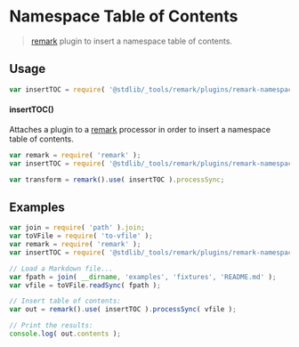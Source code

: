 <!--

@license Apache-2.0

Copyright (c) 2018 The Stdlib Authors.

Licensed under the Apache License, Version 2.0 (the "License");
you may not use this file except in compliance with the License.
You may obtain a copy of the License at

   http://www.apache.org/licenses/LICENSE-2.0

Unless required by applicable law or agreed to in writing, software
distributed under the License is distributed on an "AS IS" BASIS,
WITHOUT WARRANTIES OR CONDITIONS OF ANY KIND, either express or implied.
See the License for the specific language governing permissions and
limitations under the License.

-->

# Namespace Table of Contents

> [remark][remark] plugin to insert a namespace table of contents.

<section class="usage">

## Usage

```javascript
var insertTOC = require( '@stdlib/_tools/remark/plugins/remark-namespace-toc' );
```

#### insertTOC()

Attaches a plugin to a [remark][remark] processor in order to insert a namespace table of contents.

```javascript
var remark = require( 'remark' );
var insertTOC = require( '@stdlib/_tools/remark/plugins/remark-namespace-toc' );

var transform = remark().use( insertTOC ).processSync;
```

</section>

<!-- /.usage -->

<section class="examples">

## Examples

<!-- eslint no-undef: "error" -->

```javascript
var join = require( 'path' ).join;
var toVFile = require( 'to-vfile' );
var remark = require( 'remark' );
var insertTOC = require( '@stdlib/_tools/remark/plugins/remark-namespace-toc' );

// Load a Markdown file...
var fpath = join( __dirname, 'examples', 'fixtures', 'README.md' );
var vfile = toVFile.readSync( fpath );

// Insert table of contents:
var out = remark().use( insertTOC ).processSync( vfile );

// Print the results:
console.log( out.contents );
```

</section>

<!-- /.examples -->

<!-- Section for related `stdlib` packages. Do not manually edit this section, as it is automatically populated. -->

<section class="related">

</section>

<!-- /.related -->

<!-- Section for all links. Make sure to keep an empty line after the `section` element and another before the `/section` close. -->

<section class="links">

[remark]: https://github.com/remarkjs/remark

</section>

<!-- /.links -->
